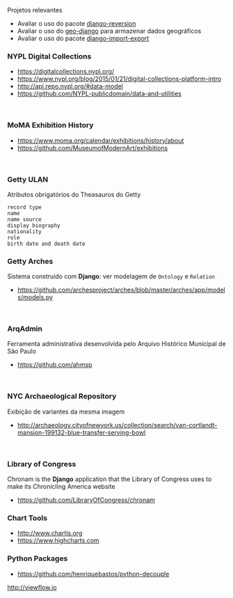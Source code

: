 Projetos relevantes

* Avaliar o uso do pacote [django-reversion](https://github.com/etianen/django-reversion)
* Avaliar o uso do [geo-django](https://docs.djangoproject.com/en/2.0/ref/contrib/gis/) para armazenar dados geográficos
* Avaliar o uso do pacote [django-import-export](https://github.com/django-import-export/django-import-export)


### NYPL Digital Collections
* https://digitalcollections.nypl.org/
* https://www.nypl.org/blog/2015/01/21/digital-collections-platform-intro
* http://api.repo.nypl.org/#data-model
* https://github.com/NYPL-publicdomain/data-and-utilities

&nbsp;

### MoMA Exhibition History
* https://www.moma.org/calendar/exhibitions/history/about
* https://github.com/MuseumofModernArt/exhibitions

&nbsp;

### Getty ULAN

Atributos obrigatórios do Theasauros do Getty

```
record type
name
name source
display biography
nationality
role
birth date and death date
```


### Getty Arches

Sistema construído com **Django**: ver modelagem de `Ontology` e `Relation`

* https://github.com/archesproject/arches/blob/master/arches/app/models/models.py

&nbsp;

### ArqAdmin

Ferramenta administrativa desenvolvida pelo Arquivo Histórico Municipal de São Paulo

* https://github.com/ahmsp

&nbsp;


### NYC Archaeological Repository

Exibição de variantes da mesma imagem

* http://archaeology.cityofnewyork.us/collection/search/van-cortlandt-mansion-199132-blue-transfer-serving-bowl

&nbsp;

### Library of Congress

Chronam is the **Django** application that the Library of Congress uses to make its Chronicling America website

* https://github.com/LibraryOfCongress/chronam

### Chart Tools
* http://www.chartjs.org
* https://www.highcharts.com

### Python Packages
* https://github.com/henriquebastos/python-decouple

http://viewflow.io
